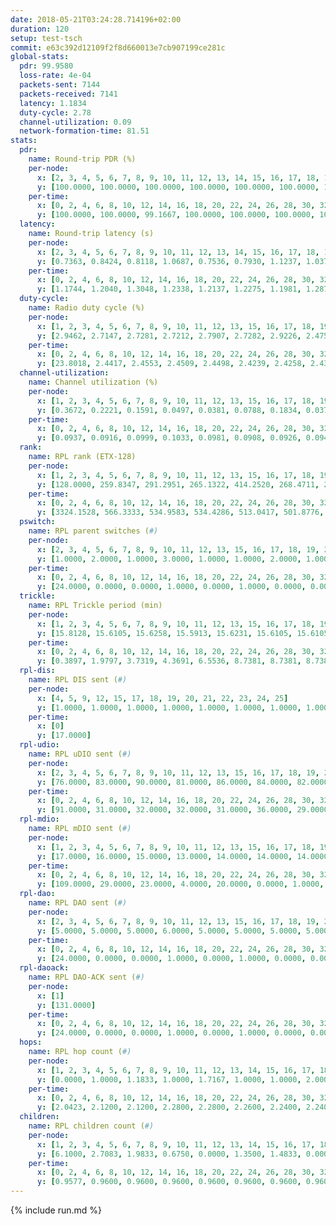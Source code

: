 ```yaml
---
date: 2018-05-21T03:24:28.714196+02:00
duration: 120
setup: test-tsch
commit: e63c392d12109f2f8d660013e7cb907199ce281c
global-stats:
  pdr: 99.9580
  loss-rate: 4e-04
  packets-sent: 7144
  packets-received: 7141
  latency: 1.1834
  duty-cycle: 2.78
  channel-utilization: 0.09
  network-formation-time: 81.51
stats:
  pdr:
    name: Round-trip PDR (%)
    per-node:
      x: [2, 3, 4, 5, 6, 7, 8, 9, 10, 11, 12, 13, 14, 15, 16, 17, 18, 19, 20, 21, 22, 23, 24, 25]
      y: [100.0000, 100.0000, 100.0000, 100.0000, 100.0000, 100.0000, 100.0000, 100.0000, 100.0000, 100.0000, 100.0000, 100.0000, 100.0000, 100.0000, 100.0000, 99.6743, 100.0000, 100.0000, 100.0000, 100.0000, 99.6528, 99.6479, 100.0000, 100.0000]
    per-time:
      x: [0, 2, 4, 6, 8, 10, 12, 14, 16, 18, 20, 22, 24, 26, 28, 30, 32, 34, 36, 38, 40, 42, 44, 46, 48, 50, 52, 54, 56, 58, 60, 62, 64, 66, 68, 70, 72, 74, 76, 78, 80, 82, 84, 86, 88, 90, 92, 94, 96, 98, 100, 102, 104, 106, 108, 110, 112, 114, 116, 118, 120]
      y: [100.0000, 100.0000, 99.1667, 100.0000, 100.0000, 100.0000, 100.0000, 100.0000, 100.0000, 99.1736, 100.0000, 100.0000, 100.0000, 100.0000, 100.0000, 100.0000, 100.0000, 100.0000, 100.0000, 100.0000, 100.0000, 100.0000, 100.0000, 100.0000, 100.0000, 100.0000, 100.0000, 100.0000, 100.0000, 100.0000, 100.0000, 100.0000, 100.0000, 100.0000, 100.0000, 100.0000, 100.0000, 100.0000, 100.0000, 100.0000, 100.0000, 100.0000, 100.0000, 100.0000, 100.0000, 100.0000, 100.0000, 100.0000, 100.0000, 100.0000, 100.0000, 100.0000, 100.0000, 100.0000, 100.0000, 100.0000, 100.0000, 100.0000, 99.1667, 100.0000, null]
  latency:
    name: Round-trip latency (s)
    per-node:
      x: [2, 3, 4, 5, 6, 7, 8, 9, 10, 11, 12, 13, 14, 15, 16, 17, 18, 19, 20, 21, 22, 23, 24, 25]
      y: [0.7363, 0.8424, 0.8118, 1.0687, 0.7536, 0.7930, 1.1237, 1.0376, 0.8824, 1.0987, 1.0008, 1.0109, 1.0382, 1.1821, 1.1684, 1.0860, 1.4748, 1.3736, 1.3808, 1.6028, 1.5364, 1.7769, 1.7602, 1.8486]
    per-time:
      x: [0, 2, 4, 6, 8, 10, 12, 14, 16, 18, 20, 22, 24, 26, 28, 30, 32, 34, 36, 38, 40, 42, 44, 46, 48, 50, 52, 54, 56, 58, 60, 62, 64, 66, 68, 70, 72, 74, 76, 78, 80, 82, 84, 86, 88, 90, 92, 94, 96, 98, 100, 102, 104, 106, 108, 110, 112, 114, 116, 118, 120]
      y: [1.1744, 1.2040, 1.3048, 1.2338, 1.2137, 1.2275, 1.1981, 1.2875, 1.2802, 1.2634, 1.2375, 1.2377, 1.1436, 1.1676, 1.1820, 1.2221, 1.1670, 1.1639, 1.2138, 1.1743, 1.1764, 1.2153, 1.2442, 1.1760, 1.1607, 1.2168, 1.1775, 1.1169, 1.1594, 1.1443, 1.1670, 1.1415, 1.1624, 1.1430, 1.2024, 1.1778, 1.2418, 1.1961, 1.1455, 1.0326, 1.1643, 1.1255, 1.1989, 1.0846, 1.1293, 1.1529, 1.1493, 1.1778, 1.1661, 1.2703, 1.1584, 1.1799, 1.2615, 1.1601, 1.1948, 1.1756, 1.1586, 1.1184, 1.1073, 1.1702, null]
  duty-cycle:
    name: Radio duty cycle (%)
    per-node:
      x: [1, 2, 3, 4, 5, 6, 7, 8, 9, 10, 11, 12, 13, 15, 16, 17, 18, 19, 20, 21, 22, 23, 24, 25]
      y: [2.9462, 2.7147, 2.7281, 2.7212, 2.7907, 2.7282, 2.9226, 2.4752, 2.5035, 2.5957, 2.4676, 2.8426, 2.7165, 2.7393, 2.8468, 2.9790, 2.8565, 2.7958, 2.8977, 2.7857, 2.8497, 2.9269, 2.9521, 2.8229]
    per-time:
      x: [0, 2, 4, 6, 8, 10, 12, 14, 16, 18, 20, 22, 24, 26, 28, 30, 32, 34, 36, 38, 40, 42, 44, 46, 48, 50, 52, 54, 56, 58, 60, 62, 64, 66, 68, 70, 72, 74, 76, 78, 80, 82, 84, 86, 88, 90, 92, 94, 96, 98, 100, 102, 104, 106, 108, 110, 112, 114, 116, 118]
      y: [23.8018, 2.4417, 2.4553, 2.4509, 2.4498, 2.4239, 2.4258, 2.4334, 2.4441, 2.4349, 2.4187, 2.4207, 2.4338, 2.4226, 2.4244, 2.4272, 2.4275, 2.4147, 2.4013, 2.4218, 2.4149, 2.4075, 2.4266, 2.4139, 2.4147, 2.4165, 2.4233, 2.4171, 2.4175, 2.4122, 2.4143, 2.4208, 2.4004, 2.4077, 2.4216, 2.4133, 2.4123, 2.4118, 2.4123, 2.3958, 2.3827, 2.4117, 2.4136, 2.4270, 2.3942, 2.4096, 2.4146, 2.4126, 2.4303, 2.4299, 2.4211, 2.4233, 2.4164, 2.4258, 2.4105, 2.4098, 2.4048, 2.4115, 2.4018, 2.4129]
  channel-utilization:
    name: Channel utilization (%)
    per-node:
      x: [1, 2, 3, 4, 5, 6, 7, 8, 9, 10, 11, 12, 13, 15, 16, 17, 18, 19, 20, 21, 22, 23, 24, 25]
      y: [0.3672, 0.2221, 0.1591, 0.0497, 0.0381, 0.0788, 0.1834, 0.0376, 0.0333, 0.1111, 0.0334, 0.0353, 0.0880, 0.0817, 0.1549, 0.0833, 0.0511, 0.0389, 0.0700, 0.0396, 0.0776, 0.0317, 0.0321, 0.0334]
    per-time:
      x: [0, 2, 4, 6, 8, 10, 12, 14, 16, 18, 20, 22, 24, 26, 28, 30, 32, 34, 36, 38, 40, 42, 44, 46, 48, 50, 52, 54, 56, 58, 60, 62, 64, 66, 68, 70, 72, 74, 76, 78, 80, 82, 84, 86, 88, 90, 92, 94, 96, 98, 100, 102, 104, 106, 108, 110, 112, 114, 116, 118]
      y: [0.0937, 0.0916, 0.0999, 0.1033, 0.0981, 0.0908, 0.0926, 0.0942, 0.1005, 0.0985, 0.0961, 0.0859, 0.0968, 0.0893, 0.0891, 0.0919, 0.0885, 0.0879, 0.0858, 0.0874, 0.0909, 0.0845, 0.0912, 0.0869, 0.0853, 0.0886, 0.0952, 0.0847, 0.0888, 0.0835, 0.0877, 0.0893, 0.0814, 0.0795, 0.0903, 0.0872, 0.0890, 0.0872, 0.0882, 0.0784, 0.0734, 0.0847, 0.0865, 0.0915, 0.0793, 0.0862, 0.0874, 0.0860, 0.0933, 0.0923, 0.0898, 0.0886, 0.0861, 0.0934, 0.0858, 0.0890, 0.0824, 0.0865, 0.0826, 0.0836]
  rank:
    name: RPL rank (ETX-128)
    per-node:
      x: [1, 2, 3, 4, 5, 6, 7, 8, 9, 10, 11, 12, 13, 15, 16, 17, 18, 19, 20, 21, 22, 23, 24, 25]
      y: [128.0000, 259.8347, 291.2951, 265.1322, 414.2520, 268.4711, 284.7603, 454.7213, 477.3223, 336.0992, 425.6311, 425.9520, 428.8689, 448.7581, 452.9440, 471.6942, 590.1935, 584.0161, 626.6210, 622.3333, 593.3689, 1253.2258, 1255.7154, 1284.4880]
    per-time:
      x: [0, 2, 4, 6, 8, 10, 12, 14, 16, 18, 20, 22, 24, 26, 28, 30, 32, 34, 36, 38, 40, 42, 44, 46, 48, 50, 52, 54, 56, 58, 60, 62, 64, 66, 68, 70, 72, 74, 76, 78, 80, 82, 84, 86, 88, 90, 92, 94, 96, 98, 100, 102, 104, 106, 108, 110, 112, 114, 116, 118, 120]
      y: [3324.1528, 566.3333, 534.9583, 534.4286, 513.0417, 501.8776, 496.4375, 497.2083, 501.2917, 505.3469, 497.1633, 488.8571, 489.1569, 476.3673, 480.2083, 477.1250, 470.9800, 456.3333, 454.6458, 458.0612, 452.5102, 454.4583, 450.9375, 455.6875, 453.6667, 452.6458, 454.7551, 452.8163, 443.9592, 441.8163, 441.8958, 443.8776, 438.3542, 437.0208, 434.7917, 433.4490, 442.3469, 434.0208, 435.2292, 430.8125, 428.2500, 429.7292, 427.3958, 454.4510, 440.4583, 442.2083, 451.4286, 432.3542, 439.7059, 436.2083, 444.1875, 446.4490, 444.6250, 445.7400, 436.7551, 439.9583, 442.5490, 430.6042, 433.8571, 436.8367, 523.0000]
  pswitch:
    name: RPL parent switches (#)
    per-node:
      x: [2, 3, 4, 5, 6, 7, 8, 9, 10, 11, 12, 13, 15, 16, 17, 18, 19, 20, 21, 22, 23, 24, 25]
      y: [1.0000, 2.0000, 1.0000, 3.0000, 1.0000, 1.0000, 2.0000, 1.0000, 1.0000, 2.0000, 5.0000, 2.0000, 4.0000, 5.0000, 1.0000, 4.0000, 4.0000, 4.0000, 3.0000, 2.0000, 4.0000, 3.0000, 5.0000]
    per-time:
      x: [0, 2, 4, 6, 8, 10, 12, 14, 16, 18, 20, 22, 24, 26, 28, 30, 32, 34, 36, 38, 40, 42, 44, 46, 48, 50, 52, 54, 56, 58, 60, 62, 64, 66, 68, 70, 72, 74, 76, 78, 80, 82, 84, 86, 88, 90, 92, 94, 96, 98, 100, 102, 104, 106, 108, 110, 112, 114, 116, 118, 120]
      y: [24.0000, 0.0000, 0.0000, 1.0000, 0.0000, 1.0000, 0.0000, 0.0000, 0.0000, 1.0000, 1.0000, 1.0000, 3.0000, 1.0000, 0.0000, 0.0000, 2.0000, 0.0000, 0.0000, 1.0000, 1.0000, 0.0000, 0.0000, 0.0000, 0.0000, 0.0000, 1.0000, 1.0000, 1.0000, 1.0000, 0.0000, 1.0000, 0.0000, 0.0000, 0.0000, 1.0000, 1.0000, 0.0000, 0.0000, 0.0000, 0.0000, 0.0000, 0.0000, 3.0000, 0.0000, 0.0000, 1.0000, 0.0000, 3.0000, 0.0000, 0.0000, 1.0000, 0.0000, 2.0000, 1.0000, 0.0000, 3.0000, 0.0000, 1.0000, 1.0000, 1.0000]
  trickle:
    name: RPL Trickle period (min)
    per-node:
      x: [1, 2, 3, 4, 5, 6, 7, 8, 9, 10, 11, 12, 13, 15, 16, 17, 18, 19, 20, 21, 22, 23, 24, 25]
      y: [15.8128, 15.6105, 15.6258, 15.5913, 15.6231, 15.6105, 15.6105, 15.6258, 15.6105, 15.6105, 15.6258, 15.6516, 15.6258, 15.5323, 15.4436, 15.5817, 15.6232, 15.6237, 15.6237, 15.6081, 15.5928, 15.6232, 15.6081, 15.6380]
    per-time:
      x: [0, 2, 4, 6, 8, 10, 12, 14, 16, 18, 20, 22, 24, 26, 28, 30, 32, 34, 36, 38, 40, 42, 44, 46, 48, 50, 52, 54, 56, 58, 60, 62, 64, 66, 68, 70, 72, 74, 76, 78, 80, 82, 84, 86, 88, 90, 92, 94, 96, 98, 100, 102, 104, 106, 108, 110, 112, 114, 116, 118, 120]
      y: [0.3897, 1.9797, 3.7319, 4.3691, 6.5536, 8.7381, 8.7381, 8.7381, 8.9202, 17.4763, 17.4763, 17.4763, 17.4763, 17.4763, 17.4763, 17.4763, 17.4763, 17.4763, 17.4763, 17.4763, 17.4763, 17.4763, 17.4763, 17.4763, 17.4763, 17.4763, 17.4763, 17.4763, 17.4763, 17.4763, 17.4763, 17.4763, 17.4763, 17.4763, 17.4763, 17.4763, 17.4763, 17.4763, 17.4763, 17.4763, 17.4763, 17.4763, 17.4763, 17.4763, 17.4763, 17.4763, 17.4763, 17.4763, 17.4763, 17.4763, 17.4763, 17.4763, 17.4763, 17.4763, 17.4763, 17.4763, 17.4763, 17.4763, 17.4763, 17.4763, 17.4763]
  rpl-dis:
    name: RPL DIS sent (#)
    per-node:
      x: [4, 5, 9, 12, 15, 17, 18, 19, 20, 21, 22, 23, 24, 25]
      y: [1.0000, 1.0000, 1.0000, 1.0000, 1.0000, 1.0000, 1.0000, 1.0000, 1.0000, 1.0000, 1.0000, 2.0000, 2.0000, 2.0000]
    per-time:
      x: [0]
      y: [17.0000]
  rpl-udio:
    name: RPL uDIO sent (#)
    per-node:
      x: [2, 3, 4, 5, 6, 7, 8, 9, 10, 11, 12, 13, 15, 16, 17, 18, 19, 20, 21, 22, 23, 24, 25]
      y: [76.0000, 83.0000, 90.0000, 81.0000, 86.0000, 84.0000, 82.0000, 84.0000, 78.0000, 85.0000, 83.0000, 85.0000, 75.0000, 71.0000, 83.0000, 82.0000, 85.0000, 87.0000, 83.0000, 87.0000, 87.0000, 88.0000, 86.0000]
    per-time:
      x: [0, 2, 4, 6, 8, 10, 12, 14, 16, 18, 20, 22, 24, 26, 28, 30, 32, 34, 36, 38, 40, 42, 44, 46, 48, 50, 52, 54, 56, 58, 60, 62, 64, 66, 68, 70, 72, 74, 76, 78, 80, 82, 84, 86, 88, 90, 92, 94, 96, 98, 100, 102, 104, 106, 108, 110, 112, 114, 116, 118, 120]
      y: [91.0000, 31.0000, 32.0000, 32.0000, 31.0000, 36.0000, 29.0000, 37.0000, 31.0000, 30.0000, 31.0000, 31.0000, 32.0000, 32.0000, 25.0000, 30.0000, 34.0000, 31.0000, 32.0000, 33.0000, 28.0000, 28.0000, 30.0000, 31.0000, 37.0000, 31.0000, 29.0000, 33.0000, 26.0000, 29.0000, 33.0000, 32.0000, 32.0000, 27.0000, 30.0000, 30.0000, 26.0000, 30.0000, 30.0000, 33.0000, 30.0000, 31.0000, 28.0000, 34.0000, 31.0000, 31.0000, 28.0000, 31.0000, 29.0000, 30.0000, 31.0000, 33.0000, 33.0000, 27.0000, 31.0000, 32.0000, 31.0000, 30.0000, 31.0000, 27.0000, 6.0000]
  rpl-mdio:
    name: RPL mDIO sent (#)
    per-node:
      x: [1, 2, 3, 4, 5, 6, 7, 8, 9, 10, 11, 12, 13, 15, 16, 17, 18, 19, 20, 21, 22, 23, 24, 25]
      y: [17.0000, 16.0000, 15.0000, 13.0000, 14.0000, 14.0000, 14.0000, 15.0000, 14.0000, 16.0000, 13.0000, 14.0000, 13.0000, 13.0000, 13.0000, 14.0000, 14.0000, 16.0000, 16.0000, 15.0000, 16.0000, 13.0000, 14.0000, 14.0000]
    per-time:
      x: [0, 2, 4, 6, 8, 10, 12, 14, 16, 18, 20, 22, 24, 26, 28, 30, 32, 34, 36, 38, 40, 42, 44, 46, 48, 50, 52, 54, 56, 58, 60, 62, 64, 66, 68, 70, 72, 74, 76, 78, 80, 82, 84, 86, 88, 90, 92, 94, 96, 98, 100, 102, 104, 106, 108, 110, 112, 114, 116, 118]
      y: [109.0000, 29.0000, 23.0000, 4.0000, 20.0000, 0.0000, 1.0000, 14.0000, 8.0000, 1.0000, 0.0000, 0.0000, 0.0000, 4.0000, 6.0000, 4.0000, 6.0000, 4.0000, 0.0000, 0.0000, 0.0000, 0.0000, 4.0000, 7.0000, 7.0000, 6.0000, 0.0000, 0.0000, 0.0000, 0.0000, 0.0000, 5.0000, 8.0000, 6.0000, 5.0000, 0.0000, 0.0000, 0.0000, 0.0000, 2.0000, 4.0000, 8.0000, 6.0000, 4.0000, 0.0000, 0.0000, 0.0000, 0.0000, 6.0000, 4.0000, 5.0000, 5.0000, 4.0000, 0.0000, 0.0000, 0.0000, 0.0000, 9.0000, 3.0000, 5.0000]
  rpl-dao:
    name: RPL DAO sent (#)
    per-node:
      x: [2, 3, 4, 5, 6, 7, 8, 9, 10, 11, 12, 13, 15, 16, 17, 18, 19, 20, 21, 22, 23, 24, 25]
      y: [5.0000, 5.0000, 5.0000, 6.0000, 5.0000, 5.0000, 5.0000, 5.0000, 5.0000, 5.0000, 7.0000, 5.0000, 6.0000, 7.0000, 5.0000, 6.0000, 5.0000, 6.0000, 5.0000, 5.0000, 6.0000, 6.0000, 7.0000]
    per-time:
      x: [0, 2, 4, 6, 8, 10, 12, 14, 16, 18, 20, 22, 24, 26, 28, 30, 32, 34, 36, 38, 40, 42, 44, 46, 48, 50, 52, 54, 56, 58, 60, 62, 64, 66, 68, 70, 72, 74, 76, 78, 80, 82, 84, 86, 88, 90, 92, 94, 96, 98, 100, 102, 104, 106, 108, 110, 112, 114, 116, 118]
      y: [24.0000, 0.0000, 0.0000, 1.0000, 0.0000, 1.0000, 0.0000, 0.0000, 0.0000, 1.0000, 1.0000, 1.0000, 3.0000, 1.0000, 15.0000, 0.0000, 2.0000, 0.0000, 0.0000, 1.0000, 2.0000, 0.0000, 0.0000, 1.0000, 0.0000, 2.0000, 2.0000, 3.0000, 8.0000, 4.0000, 1.0000, 2.0000, 0.0000, 0.0000, 2.0000, 1.0000, 1.0000, 0.0000, 1.0000, 1.0000, 1.0000, 2.0000, 4.0000, 9.0000, 0.0000, 2.0000, 1.0000, 0.0000, 4.0000, 1.0000, 0.0000, 1.0000, 1.0000, 3.0000, 1.0000, 1.0000, 5.0000, 6.0000, 2.0000, 1.0000]
  rpl-daoack:
    name: RPL DAO-ACK sent (#)
    per-node:
      x: [1]
      y: [131.0000]
    per-time:
      x: [0, 2, 4, 6, 8, 10, 12, 14, 16, 18, 20, 22, 24, 26, 28, 30, 32, 34, 36, 38, 40, 42, 44, 46, 48, 50, 52, 54, 56, 58, 60, 62, 64, 66, 68, 70, 72, 74, 76, 78, 80, 82, 84, 86, 88, 90, 92, 94, 96, 98, 100, 102, 104, 106, 108, 110, 112, 114, 116, 118]
      y: [24.0000, 0.0000, 0.0000, 1.0000, 0.0000, 1.0000, 0.0000, 0.0000, 0.0000, 1.0000, 1.0000, 1.0000, 3.0000, 1.0000, 16.0000, 0.0000, 2.0000, 0.0000, 0.0000, 1.0000, 2.0000, 0.0000, 0.0000, 1.0000, 0.0000, 2.0000, 2.0000, 3.0000, 9.0000, 4.0000, 1.0000, 2.0000, 0.0000, 0.0000, 2.0000, 1.0000, 1.0000, 0.0000, 1.0000, 1.0000, 1.0000, 2.0000, 5.0000, 9.0000, 0.0000, 2.0000, 1.0000, 0.0000, 4.0000, 1.0000, 0.0000, 1.0000, 1.0000, 3.0000, 1.0000, 1.0000, 5.0000, 7.0000, 2.0000, 1.0000]
  hops:
    name: RPL hop count (#)
    per-node:
      x: [1, 2, 3, 4, 5, 6, 7, 8, 9, 10, 11, 12, 13, 14, 15, 16, 17, 18, 19, 20, 21, 22, 23, 24, 25]
      y: [0.0000, 1.0000, 1.1833, 1.0000, 1.7167, 1.0000, 1.0000, 2.0000, 2.0000, 1.0000, 2.0000, 2.0000, 2.0000, 2.0000, 2.1250, 2.1000, 2.0000, 2.4790, 3.0000, 3.0000, 3.1250, 3.1000, 4.0420, 3.9412, 4.0000]
    per-time:
      x: [0, 2, 4, 6, 8, 10, 12, 14, 16, 18, 20, 22, 24, 26, 28, 30, 32, 34, 36, 38, 40, 42, 44, 46, 48, 50, 52, 54, 56, 58, 60, 62, 64, 66, 68, 70, 72, 74, 76, 78, 80, 82, 84, 86, 88, 90, 92, 94, 96, 98, 100, 102, 104, 106, 108, 110, 112, 114, 116, 118]
      y: [2.0423, 2.1200, 2.1200, 2.2800, 2.2800, 2.2600, 2.2400, 2.2400, 2.2400, 2.1600, 2.1000, 2.0400, 2.0400, 2.0400, 2.0400, 2.0400, 2.0600, 2.0800, 2.0800, 2.0800, 2.0800, 2.0800, 2.0800, 2.0800, 2.0800, 2.0800, 2.0800, 2.1000, 2.1200, 2.1200, 2.1200, 2.1200, 2.1200, 2.1200, 2.1200, 2.1200, 2.1200, 2.1200, 2.1200, 2.1200, 2.1200, 2.1200, 2.1200, 2.1200, 2.1200, 2.1200, 2.1200, 2.1200, 2.1200, 2.1200, 2.1200, 2.1200, 2.1200, 2.1200, 2.1200, 2.1200, 2.0000, 2.0000, 2.0000, 2.0000]
  children:
    name: RPL children count (#)
    per-node:
      x: [1, 2, 3, 4, 5, 6, 7, 8, 9, 10, 11, 12, 13, 14, 15, 16, 17, 18, 19, 20, 21, 22, 23, 24, 25]
      y: [6.1000, 2.7083, 1.9833, 0.6750, 0.0000, 1.3500, 1.4833, 0.0000, 0.0000, 2.2167, 0.0000, 0.0000, 0.6917, 0.0000, 1.0667, 2.0083, 0.7083, 0.3109, 0.1000, 0.9583, 0.2000, 1.4083, 0.0000, 0.0000, 0.0000]
    per-time:
      x: [0, 2, 4, 6, 8, 10, 12, 14, 16, 18, 20, 22, 24, 26, 28, 30, 32, 34, 36, 38, 40, 42, 44, 46, 48, 50, 52, 54, 56, 58, 60, 62, 64, 66, 68, 70, 72, 74, 76, 78, 80, 82, 84, 86, 88, 90, 92, 94, 96, 98, 100, 102, 104, 106, 108, 110, 112, 114, 116, 118]
      y: [0.9577, 0.9600, 0.9600, 0.9600, 0.9600, 0.9600, 0.9600, 0.9600, 0.9600, 0.9600, 0.9600, 0.9600, 0.9600, 0.9600, 0.9600, 0.9600, 0.9600, 0.9600, 0.9600, 0.9600, 0.9600, 0.9600, 0.9600, 0.9600, 0.9600, 0.9600, 0.9600, 0.9600, 0.9600, 0.9600, 0.9600, 0.9600, 0.9600, 0.9600, 0.9600, 0.9600, 0.9600, 0.9600, 0.9600, 0.9600, 0.9600, 0.9600, 0.9600, 0.9600, 0.9600, 0.9600, 0.9600, 0.9600, 0.9600, 0.9600, 0.9600, 0.9600, 0.9600, 0.9600, 0.9600, 0.9600, 0.9600, 0.9600, 0.9600, 0.9600]
---
```


{% include run.md %}
